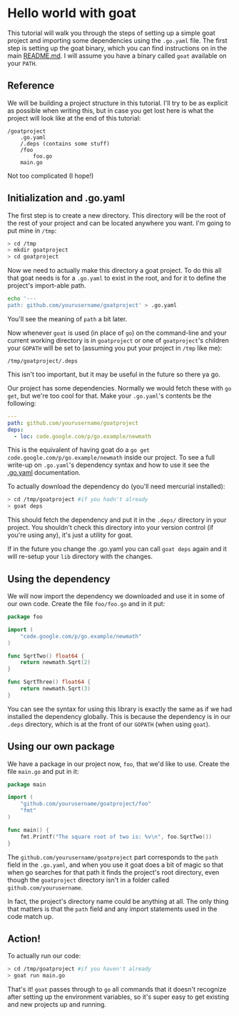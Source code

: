 # Hello world with goat

This tutorial will walk you through the steps of setting up a simple goat
project and importing some dependencies using the `.go.yaml` file. The first
step is setting up the goat binary, which you can find instructions on in the
main [README.md](/). I will assume you have a binary called `goat` available on
your `PATH`.

## Reference

We will be building a project structure in this tutorial. I'll try to be as
explicit as possible when writing this, but in case you get lost here is what
the project will look like at the end of this tutorial:

```
/goatproject
    .go.yaml
    /.deps (contains some stuff)
    /foo
        foo.go
    main.go
```

Not too complicated (I hope!)

## Initialization and .go.yaml

The first step is to create a new directory. This directory will be the root of
the rest of your project and can be located anywhere you want. I'm going to put
mine in `/tmp`:

```bash
> cd /tmp
> mkdir goatproject
> cd goatproject
```

Now we need to actually make this directory a goat project. To do this all that
goat needs is for a `.go.yaml` to exist in the root, and for it to define the
project's import-able path.

```bash
echo '---
path: github.com/yourusername/goatproject' > .go.yaml
```

You'll see the meaning of `path` a bit later.

Now whenever `goat` is used (in place of `go`) on the command-line and your
current working directory is in `goatproject` or one of `goatproject`'s children
your `GOPATH` will be set to (assuming you put your project in `/tmp` like me):

```
/tmp/goatproject/.deps
```

This isn't too important, but it may be useful in the future so there ya go.

Our project has some dependencies. Normally we would fetch these with `go get`,
but we're too cool for that. Make your `.go.yaml`'s contents be the following:

```yaml
---
path: github.com/yourusername/goatproject
deps:
  - loc: code.google.com/p/go.example/newmath
```

This is the equivalent of having goat do a
`go get code.google.com/p/go.example/newmath` inside our project. To see a full
write-up on `.go.yaml`'s dependency syntax and how to use it see the
[.go.yaml](/docs/projfile.md) documentation.

To actually download the dependency do (you'll need mercurial installed):

```bash
> cd /tmp/goatproject #if you hadn't already
> goat deps
```

This should fetch the dependency and put it in the `.deps/` directory in your
project. You shouldn't check this directory into your version control (if
you're using any), it's just a utility for goat.

If in the future you change the .go.yaml you can call `goat deps` again and it
will re-setup your `lib` directory with the changes.

## Using the dependency

We will now import the dependency we downloaded and use it in some of our own
code. Create the file `foo/foo.go` and in it put:

```go
package foo

import (
    "code.google.com/p/go.example/newmath"
)

func SqrtTwo() float64 {
    return newmath.Sqrt(2)
}

func SqrtThree() float64 {
    return newmath.Sqrt(3)
}
```

You can see the syntax for using this library is exactly the same as if we had
installed the dependency globally. This is because the dependency is in our
`.deps` directory, which is at the front of our `GOPATH` (when using `goat`).

## Using our own package

We have a package in our project now, `foo`, that we'd like to use. Create the
file `main.go` and put in it:

```go
package main

import (
    "github.com/yourusername/goatproject/foo"
    "fmt"
)

func main() {
    fmt.Printf("The square root of two is: %v\n", foo.SqrtTwo())
}
```

The `github.com/yourusername/goatproject` part corresponds to the `path` field
in the `.go.yaml`, and when you use it goat does a bit of magic so that when go
searches for that path it finds the project's root directory, even though the
`goatproject` directory isn't in a folder called `github.com/yourusername`.

In fact, the project's directory name could be anything at all. The only thing
that matters is that the `path` field and any import statements used in the code
match up.

## Action!

To actually run our code:

```bash
> cd /tmp/goatproject #if you haven't already
> goat run main.go
```

That's it! `goat` passes through to `go` all commands that it doesn't recognize
after setting up the environment variables, so it's super easy to get existing
and new projects up and running.
